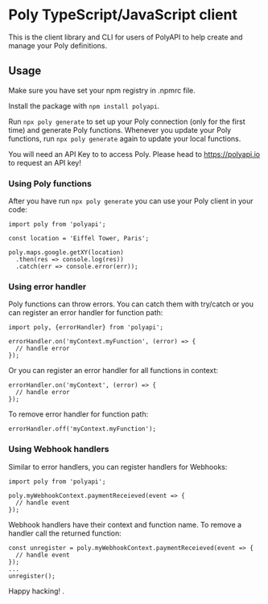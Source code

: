 # Poly TypeScript/JavaScript client

This is the client library and CLI for users of PolyAPI to help create and manage your Poly definitions.

## Usage

Make sure you have set your npm registry in .npmrc file.

Install the package with `npm install polyapi`.

Run `npx poly generate` to set up your Poly connection (only for the first time) and generate Poly functions.
Whenever you update your Poly functions, run `npx poly generate` again to update your local functions.

You will need an API Key to to access Poly. Please head to https://polyapi.io to request an API key!

### Using Poly functions

After you have run `npx poly generate` you can use your Poly client in your code:

```
import poly from 'polyapi';

const location = 'Eiffel Tower, Paris';

poly.maps.google.getXY(location)
  .then(res => console.log(res))
  .catch(err => console.error(err));
```

### Using error handler

Poly functions can throw errors. You can catch them with try/catch or you can register an error handler for function path:

```
import poly, {errorHandler} from 'polyapi';

errorHandler.on('myContext.myFunction', (error) => {
  // handle error
});
```

Or you can register an error handler for all functions in context:

```
errorHandler.on('myContext', (error) => {
  // handle error
});
```

To remove error handler for function path:

```
errorHandler.off('myContext.myFunction');
```

### Using Webhook handlers

Similar to error handlers, you can register handlers for Webhooks:

```
import poly from 'polyapi';

poly.myWebhookContext.paymentReceieved(event => {
  // handle event
});
```

Webhook handlers have their context and function name. To remove a handler call the returned function:

```
const unregister = poly.myWebhookContext.paymentReceieved(event => {
  // handle event
});
...
unregister();
```

Happy hacking!
.